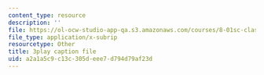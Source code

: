 ```yaml
---
content_type: resource
description: ''
file: https://ol-ocw-studio-app-qa.s3.amazonaws.com/courses/8-01sc-classical-mechanics-fall-2016/a2a1a5c9c13c305deee7d794d79af23d_zLGu1dlP0UY.srt
file_type: application/x-subrip
resourcetype: Other
title: 3play caption file
uid: a2a1a5c9-c13c-305d-eee7-d794d79af23d
---
```

